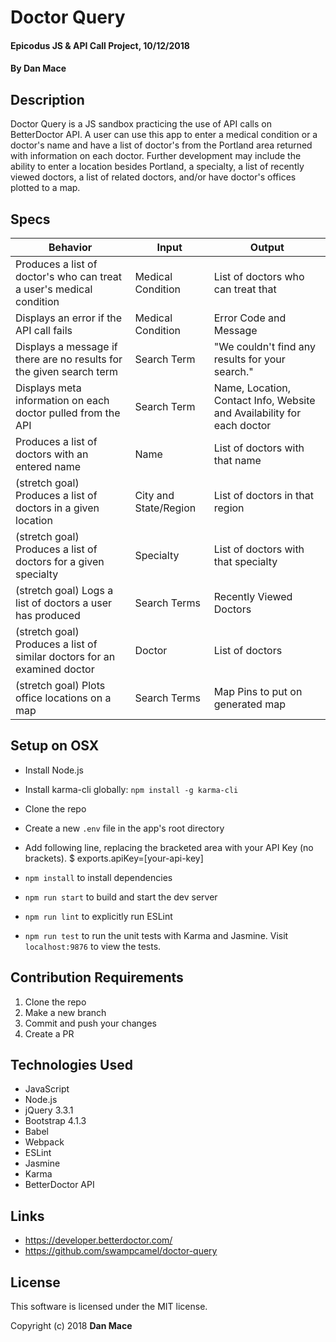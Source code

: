 # Doctor Query

#### Epicodus JS & API Call Project, 10/12/2018

#### By Dan Mace

## Description

Doctor Query is a JS sandbox practicing the use of API calls on BetterDoctor API.  A user can use this app to enter a medical condition or a doctor's name and have a list of doctor's from the Portland area returned with information on each doctor.  Further development may include the ability to enter a location besides Portland, a specialty, a list of recently viewed doctors, a list of related doctors, and/or have doctor's offices plotted to a map.

## Specs

| Behavior | Input | Output |
|----------|-------|--------|
| Produces a list of doctor's who can treat a user's medical condition | Medical Condition | List of doctors who can treat that |
| Displays an error if the API call fails | Medical Condition | Error Code and Message |
| Displays a message if there are no results for the given search term | Search Term | "We couldn't find any results for your search." |
| Displays meta information on each doctor pulled from the API | Search Term | Name, Location, Contact Info, Website and Availability for each doctor |
| Produces a list of doctors with an entered name | Name | List of doctors with that name |
| (stretch goal) Produces a list of doctors in a given location | City and State/Region | List of doctors in that region |
| (stretch goal) Produces a list of doctors for a given specialty | Specialty | List of doctors with that specialty |
| (stretch goal) Logs a list of doctors a user has produced | Search Terms | Recently Viewed Doctors |
| (stretch goal) Produces a list of similar doctors for an examined doctor | Doctor | List of doctors |
| (stretch goal) Plots office locations on a map | Search Terms | Map Pins to put on generated map|

## Setup on OSX

* Install Node.js
* Install karma-cli globally: `npm install -g karma-cli`
* Clone the repo

* Create a new `.env` file in the app's root directory
* Add following line, replacing the bracketed area with your API Key (no brackets).
$ exports.apiKey=[your-api-key]

* `npm install` to install dependencies
* `npm run start` to build and start the dev server
* `npm run lint` to explicitly run ESLint
* `npm run test` to run the unit tests with Karma and Jasmine. Visit `localhost:9876` to view the tests.

## Contribution Requirements

1. Clone the repo
1. Make a new branch
1. Commit and push your changes
1. Create a PR

## Technologies Used

* JavaScript
* Node.js
* jQuery 3.3.1
* Bootstrap 4.1.3
* Babel
* Webpack
* ESLint
* Jasmine
* Karma
* BetterDoctor API

## Links

* https://developer.betterdoctor.com/
* https://github.com/swampcamel/doctor-query

## License

This software is licensed under the MIT license.

Copyright (c) 2018 **Dan Mace**
